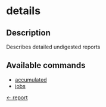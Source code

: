 # details

## Description

Describes detailed undigested reports

## Available commands

- [accumulated](./accumulated.md)
- [jobs](./jobs.md)


[← report](../index.md)